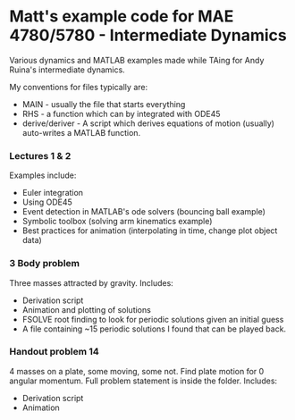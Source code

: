 # Matt's example code for MAE 4780/5780 - Intermediate Dynamics
Various dynamics and MATLAB examples made while TAing for Andy Ruina's intermediate dynamics.

My conventions for files typically are:

* MAIN - usually the file that starts everything
* RHS - a function which can by integrated with ODE45
* derive/deriver - A script which derives equations of motion (usually) auto-writes a MATLAB function.

### Lectures 1 & 2
Examples include:
* Euler integration
* Using ODE45
* Event detection in MATLAB's ode solvers (bouncing ball example)
* Symbolic toolbox (solving arm kinematics example)
* Best practices for animation (interpolating in time, change plot object data)

### 3 Body problem
Three masses attracted by gravity. Includes:
* Derivation script
* Animation and plotting of solutions
* FSOLVE root finding to look for periodic solutions given an initial guess
* A file containing ~15 periodic solutions I found that can be played back.

### Handout problem 14
4 masses on a plate, some moving, some not. Find plate motion for 0 angular momentum.
Full problem statement is inside the folder. Includes:
* Derivation script
* Animation